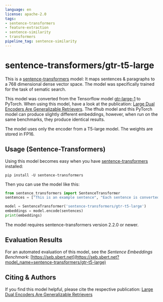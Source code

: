 ```yaml
---
language: en
license: apache-2.0
tags:
- sentence-transformers
- feature-extraction
- sentence-similarity
- transformers
pipeline_tag: sentence-similarity
---
```


# sentence-transformers/gtr-t5-large

This is a [sentence-transformers](https://www.SBERT.net) model: It maps sentences & paragraphs to a 768 dimensional dense vector space. The model was specifically trained for the task of sematic search.

This model was converted from the Tensorflow model [gtr-large-1](https://tfhub.dev/google/gtr/gtr-large/1) to PyTorch. When using this model, have a look at the publication: [Large Dual Encoders Are Generalizable Retrievers](https://arxiv.org/abs/2112.07899). The tfhub model and this PyTorch model can produce slightly different embeddings, however, when run on the same benchmarks, they produce identical results.

The model uses only the encoder from a T5-large model. The weights are stored in FP16.  


## Usage (Sentence-Transformers)

Using this model becomes easy when you have [sentence-transformers](https://www.SBERT.net) installed:

```
pip install -U sentence-transformers
```

Then you can use the model like this:

```python
from sentence_transformers import SentenceTransformer
sentences = ["This is an example sentence", "Each sentence is converted"]

model = SentenceTransformer('sentence-transformers/gtr-t5-large')
embeddings = model.encode(sentences)
print(embeddings)
```

The model requires sentence-transformers version 2.2.0 or newer.

## Evaluation Results

For an automated evaluation of this model, see the *Sentence Embeddings Benchmark*: [https://seb.sbert.net](https://seb.sbert.net?model_name=sentence-transformers/gtr-t5-large)



## Citing & Authors

If you find this model helpful, please cite the respective publication:
[Large Dual Encoders Are Generalizable Retrievers](https://arxiv.org/abs/2112.07899)
